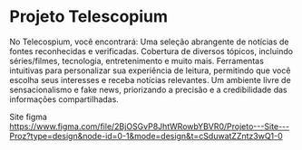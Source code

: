 # Projeto Telescopium

No Telecospium, você encontrará:
Uma seleção abrangente de notícias de fontes reconhecidas e verificadas.
Cobertura de diversos tópicos, incluindo séries/filmes, tecnologia, entretenimento e muito mais.
Ferramentas intuitivas para personalizar sua experiência de leitura, permitindo que você escolha seus interesses e receba notícias relevantes.
Um ambiente livre de sensacionalismo e fake news, priorizando a precisão e a credibilidade das informações compartilhadas.

Site figma https://www.figma.com/file/2BjOSGvP8JhtWRowbYBVR0/Projeto---Site---Proz?type=design&node-id=0-1&mode=design&t=cSduwatZZntz3wQ1-0
